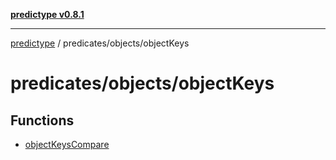 [**predictype v0.8.1**](../../../README.md)

***

[predictype](../../../modules.md) / predicates/objects/objectKeys

# predicates/objects/objectKeys

## Functions

- [objectKeysCompare](functions/objectKeysCompare.md)
